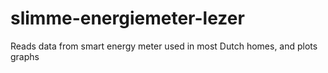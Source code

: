 # slimme-energiemeter-lezer
Reads data from smart energy meter used in most Dutch homes, and plots graphs
